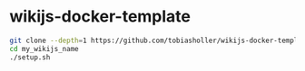 # wikijs-docker-template

```sh
git clone --depth=1 https://github.com/tobiasholler/wikijs-docker-template my_wikijs_name
cd my_wikijs_name
./setup.sh
```